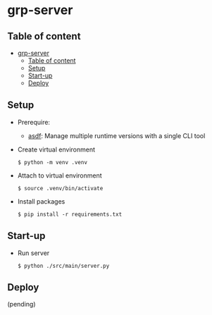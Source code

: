 # grp-server

## Table of content
- [grp-server](#grp-server)
  - [Table of content](#table-of-content)
  - [Setup](#setup)
  - [Start-up](#start-up)
  - [Deploy](#deploy)

## Setup
- Prerequire:
  - [asdf](https://asdf-vm.com/): Manage multiple runtime versions with a single CLI tool

- Create virtual environment
    ```
    $ python -m venv .venv
    ```
- Attach to virtual environment
    ```
    $ source .venv/bin/activate
    ```

- Install packages
    ```
    $ pip install -r requirements.txt
    ```

## Start-up
- Run server
    ```
    $ python ./src/main/server.py
    ```
## Deploy
(pending)

